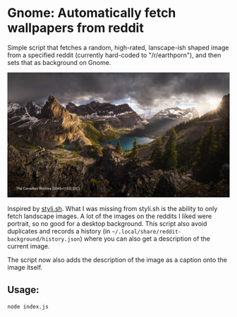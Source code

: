 # Gnome: Automatically fetch wallpapers from reddit

Simple script that fetches a random, high-rated, lanscape-ish shaped image from a specified reddit (currently hard-coded to "/r/earthporn"), and then sets that as background on Gnome.

![Sample](sample.jpg)

Inspired by [styli.sh](https://github.com/thevinter/styli.sh). What I was missing from styli.sh is the ability to only fetch landscape images. A lot of the images on the reddits I liked were portrait, so no good for a desktop background. This script also avoid duplicates and records a history (in `~/.local/share/reddit-background/history.json`) where you can also get a description of the current image.

The script now also adds the description of the image as a caption onto the image itself.

## Usage:
```
node index.js
```
